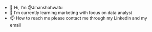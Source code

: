 - 👋 Hi, I’m @Jihanshohwatu
- 🌱 I’m currently learning marketing with focus on data analyst
- 📫 How to reach me please contact me through my LinkedIn and my email

<!---
Jihanshohwatu/Jihanshohwatu is a ✨ special ✨ repository because its `README.md` (this file) appears on your GitHub profile.
You can click the Preview link to take a look at your changes.
---> 

